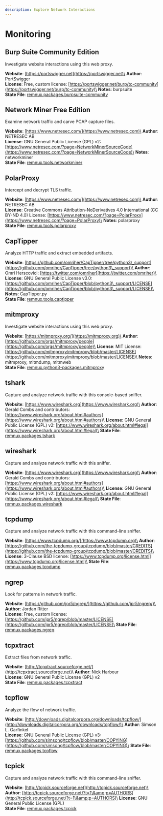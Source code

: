 ```yaml
---
description: Explore Network Interactions
---
```


# Monitoring

## Burp Suite Community Edition

Investigate website interactions using this web proxy.

**Website**: [https://portswigger.net](https://portswigger.net)\
**Author**: PortSwigger\
**License**: Free, custom license: [https://portswigger.net/burp/tc-community](https://portswigger.net/burp/tc-community)\
**Notes**: burpsuite\
**State File**: [remnux.packages.burpsuite-community](https://github.com/REMnux/salt-states/blob/master/remnux/packages/burpsuite-community.sls)

## Network Miner Free Edition

Examine network traffic and carve PCAP capture files.

**Website**: [https://www.netresec.com/](https://www.netresec.com)\
**Author**: NETRESEC AB\
**License**: GNU General Public License (GPL) v2: [https://www.netresec.com/?page=NetworkMinerSourceCode](https://www.netresec.com/?page=NetworkMinerSourceCode)\
**Notes**: networkminer\
**State File**: [remnux.tools.networkminer](https://github.com/REMnux/salt-states/blob/master/remnux/tools/networkminer.sls)

## PolarProxy

Intercept and decrypt TLS traffic.

**Website**: [https://www.netresec.com/](https://www.netresec.com)\
**Author**: NETRESEC AB\
**License**: Creative Commons Attribution-NoDerivatives 4.0 International (CC BY-ND 4.0) License: [https://www.netresec.com/?page=PolarProxy](https://www.netresec.com/?page=PolarProxy)\
**Notes**: polarproxy\
**State File**: [remnux.tools.polarproxy](https://github.com/REMnux/salt-states/blob/master/remnux/tools/polarproxy.sls)

## CapTipper

Analyze HTTP traffic and extract embedded artifacts.

**Website**: [https://github.com/omriher/CapTipper/tree/python3\_support](https://github.com/omriher/CapTipper/tree/python3\_support)\
**Author**: Omri Herscovici: [https://twitter.com/omriher](https://twitter.com/omriher)\
**License**: GNU General Public License v3.0: [https://github.com/omriher/CapTipper/blob/python3\_support/LICENSE](https://github.com/omriher/CapTipper/blob/python3\_support/LICENSE)\
**Notes**: CapTipper.py\
**State File**: [remnux.tools.captipper](https://github.com/REMnux/salt-states/blob/master/remnux/tools/captipper.sls)

## mitmproxy

Investigate website interactions using this web proxy.

**Website**: [https://mitmproxy.org/](https://mitmproxy.org)\
**Author**: [https://github.com/orgs/mitmproxy/people](https://github.com/orgs/mitmproxy/people)\
**License**: MIT License: [https://github.com/mitmproxy/mitmproxy/blob/master/LICENSE](https://github.com/mitmproxy/mitmproxy/blob/master/LICENSE)\
**Notes**: mitmproxy, mitmdump, mitmweb\
**State File**: [remnux.python3-packages.mitmproxy](https://github.com/REMnux/salt-states/blob/master/remnux/python3-packages/mitmproxy.sls)

## tshark

Capture and analyze network traffic with this console-based sniffer.

**Website**: [https://www.wireshark.org](https://www.wireshark.org)\
**Author**: Gerald Combs and contributors: [https://www.wireshark.org/about.html#authors](https://www.wireshark.org/about.html#authors)\
**License**: GNU General Public License (GPL) v2: [https://www.wireshark.org/about.html#legal](https://www.wireshark.org/about.html#legal)\
**State File**: [remnux.packages.tshark](https://github.com/REMnux/salt-states/blob/master/remnux/packages/tshark.sls)

## wireshark

Capture and analyze network traffic with this sniffer.

**Website**: [https://www.wireshark.org](https://www.wireshark.org)\
**Author**: Gerald Combs and contributors: [https://www.wireshark.org/about.html#authors](https://www.wireshark.org/about.html#authors)\
**License**: GNU General Public License (GPL) v2: [https://www.wireshark.org/about.html#legal](https://www.wireshark.org/about.html#legal)\
**State File**: [remnux.packages.wireshark](https://github.com/REMnux/salt-states/blob/master/remnux/packages/wireshark.sls)

## tcpdump

Capture and analyze network traffic with this command-line sniffer.

**Website**: [https://www.tcpdump.org/](https://www.tcpdump.org)\
**Author**: [https://github.com/the-tcpdump-group/tcpdump/blob/master/CREDITS](https://github.com/the-tcpdump-group/tcpdump/blob/master/CREDITS)\
**License**: 3-Clause BSD license: [https://www.tcpdump.org/license.html](https://www.tcpdump.org/license.html)\
**State File**: [remnux.packages.tcpdump](https://github.com/REMnux/salt-states/blob/master/remnux/packages/tcpdump.sls)

## ngrep

Look for patterns in network traffic.

**Website**: [https://github.com/jpr5/ngrep/](https://github.com/jpr5/ngrep/)\
**Author**: Jordan Ritter\
**License**: Free, custom license: [https://github.com/jpr5/ngrep/blob/master/LICENSE](https://github.com/jpr5/ngrep/blob/master/LICENSE)\
**State File**: [remnux.packages.ngrep](https://github.com/REMnux/salt-states/blob/master/remnux/packages/ngrep.sls)

## tcpxtract

Extract files from network traffic.

**Website**: [http://tcpxtract.sourceforge.net/](http://tcpxtract.sourceforge.net)\
**Author**: Nick Harbour\
**License**: GNU General Public License (GPL) v2\
**State File**: [remnux.packages.tcpxtract](https://github.com/REMnux/salt-states/blob/master/remnux/packages/tcpxtract.sls)

## tcpflow

Analyze the flow of network traffic.

**Website**: [http://downloads.digitalcorpora.org/downloads/tcpflow/](http://downloads.digitalcorpora.org/downloads/tcpflow/)\
**Author**: Simson L. Garfinkel\
**License**: GNU General Public License (GPL) v3: [https://github.com/simsong/tcpflow/blob/master/COPYING](https://github.com/simsong/tcpflow/blob/master/COPYING)\
**State File**: [remnux.packages.tcpflow](https://github.com/REMnux/salt-states/blob/master/remnux/packages/tcpflow.sls)

## tcpick

Capture and analyze network traffic with this command-line sniffer.

**Website**: [http://tcpick.sourceforge.net](http://tcpick.sourceforge.net)\
**Author**: [http://tcpick.sourceforge.net/?t=1\&amp;p=AUTHORS](http://tcpick.sourceforge.net/?t=1\&amp;p=AUTHORS)\
**License**: GNU General Public License (GPL)\
**State File**: [remnux.packages.tcpick](https://github.com/REMnux/salt-states/blob/master/remnux/packages/tcpick.sls)

